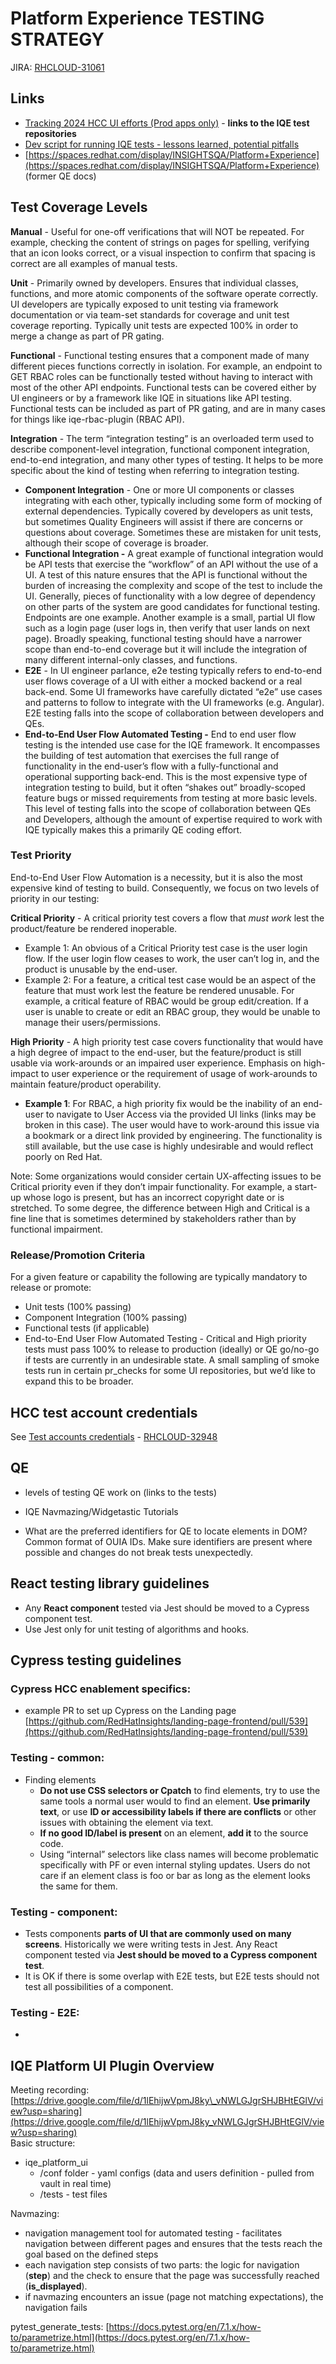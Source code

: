 # Platform Experience  **TESTING STRATEGY**

JIRA: [RHCLOUD-31061](https://issues.redhat.com/browse/RHCLOUD-31061)

## Links

- [Tracking 2024 HCC UI efforts (Prod apps only)](https://docs.google.com/spreadsheets/d/10zYgnFTnUUwBhEpeAT1fgGZR-rNytcxrB_T9urZBjkM/edit#gid=0) \- **links to the IQE test repositories**  
- [Dev script for running IQE tests - lessons learned, potential pitfalls](https://docs.google.com/document/d/1E6_S4LT4XgTomlk9dGkNIywdJqzTaP60wlxbPaXNYjw/edit)  
- [https://spaces.redhat.com/display/INSIGHTSQA/Platform+Experience](https://spaces.redhat.com/display/INSIGHTSQA/Platform+Experience) (former QE docs)

## Test Coverage Levels

**Manual** \- Useful for one-off verifications that will NOT be repeated. For example, checking the content of strings on pages for spelling, verifying that an icon looks correct, or a visual inspection to confirm that spacing is correct are all examples of manual tests.

**Unit** \- Primarily owned by developers. Ensures that individual classes, functions, and more atomic components of the software operate correctly. UI developers are typically exposed to unit testing via framework documentation or via team-set standards for coverage and unit test coverage reporting. Typically unit tests are expected 100% in order to merge a change as part of PR gating.

**Functional** \- Functional testing ensures that a component made of many different pieces functions correctly in isolation. For example, an endpoint to GET RBAC roles can be functionally tested without having to interact with most of the other API endpoints. Functional tests can be covered either by UI engineers or by a framework like IQE in situations like API testing. Functional tests can be included as part of PR gating, and are in many cases for things like iqe-rbac-plugin (RBAC API).

**Integration** \- The term “integration testing” is an overloaded term used to describe component-level integration, functional component integration, end-to-end integration, and many other types of testing. It helps to be more specific about the kind of testing when referring to integration testing. 

- **Component Integration** \- One or more UI components or classes integrating with each other, typically including some form of mocking of external dependencies. Typically covered by developers as unit tests, but sometimes Quality Engineers will assist if there are concerns or questions about coverage. Sometimes these are mistaken for unit tests, although their scope of coverage is broader.  
- **Functional Integration \-** A great example of functional integration would be API tests that exercise the “workflow” of an API without the use of a UI. A test of this nature ensures that the API is functional without the burden of increasing the complexity and scope of the test to include the UI. Generally, pieces of functionality with a low degree of dependency on other parts of the system are good candidates for functional testing. Endpoints are one example. Another example is a small, partial UI flow such as a login page (user logs in, then verify that user lands on next page). Broadly speaking, functional testing should have a narrower scope than end-to-end coverage but it will include the integration of many different internal-only classes, and functions.  
- **E2E** \- In UI engineer parlance, e2e testing typically refers to end-to-end user flows coverage of a UI with either a mocked backend or a real back-end. Some UI frameworks have carefully dictated “e2e” use cases and patterns to follow to integrate with the UI frameworks (e.g. Angular). E2E testing falls into the scope of collaboration between developers and QEs.  
- **End-to-End User Flow Automated Testing \-** End to end user flow testing is the intended use case for the IQE framework. It encompasses the building of test automation that exercises the full range of functionality in the end-user’s flow with a fully-functional and operational supporting back-end. This is the most expensive type of integration testing to build, but it often “shakes out” broadly-scoped feature bugs or missed requirements from testing at more basic levels. This level of testing falls into the scope of collaboration between QEs and Developers, although the amount of expertise required to work with IQE typically makes this a primarily QE coding effort.

### Test Priority

End-to-End User Flow Automation is a necessity, but it is also the most expensive kind of testing to build. Consequently, we focus on two levels of priority in our testing:

**Critical Priority** \- A critical priority test covers a flow that *must work* lest the product/feature be rendered inoperable. 

* Example 1: An obvious of a Critical Priority test case is the user login flow. If the user login flow ceases to work, the user can’t log in, and the product is unusable by the end-user.   
* Example 2: For a feature, a critical test case would be an aspect of the feature that must work lest the feature be rendered unusable. For example, a critical feature of RBAC would be group edit/creation. If a user is unable to create or edit  an RBAC group, they would be unable to manage their users/permissions.

**High Priority** \- A high priority test case covers functionality that would have a high degree of impact to the end-user, but the feature/product is still usable via work-arounds or an impaired user experience. Emphasis on high-impact to user experience or the requirement of usage of work-arounds to maintain feature/product operability. 

* **Example 1**: For RBAC, a high priority fix would be the inability of an end-user to navigate to User Access via the provided UI links (links may be broken in this case). The user would have to work-around this issue via a bookmark or a direct link provided by engineering. The functionality is still available, but the use case is highly undesirable and would reflect poorly on Red Hat.

Note: Some organizations would consider certain UX-affecting issues to be Critical priority even if they don’t impair functionality. For example, a start-up whose logo is present, but has an incorrect copyright date or is stretched. To some degree, the difference between High and Critical is a fine line that is sometimes determined by stakeholders rather than by functional impairment.

### Release/Promotion Criteria

For a given feature or capability the following are typically mandatory to release or promote:

* Unit tests (100% passing)  
* Component Integration (100% passing)  
* Functional tests (if applicable)  
* End-to-End User Flow Automated Testing \- Critical and High priority tests must pass 100% to release to production (ideally) or QE go/no-go if tests are currently in an undesirable state. A small sampling of smoke tests run in certain pr\_checks for some UI repositories, but we’d like to expand this to be broader.

## HCC test account credentials

See [Test accounts credentials](https://docs.google.com/document/d/1-TYlSBHzfuPY-77hvMmP0zOXpDCfunLbD5xixUetv1g/edit?usp=sharing) \- [RHCLOUD-32948](https://issues.redhat.com/browse/RHCLOUD-32948)

## QE

- levels of testing QE work on (links to the tests)  
- IQE Navmazing/Widgetastic Tutorials  
    
- What are the preferred identifiers for QE to locate elements in DOM? Common format of OUIA IDs. Make sure identifiers are present where possible and changes do not break tests unexpectedly.

## 

## **React testing library guidelines**

* Any **React component** tested via Jest should be moved to a Cypress component test.   
* Use Jest only for unit testing of algorithms and hooks.

## **Cypress testing guidelines**

### Cypress HCC enablement specifics:

* example PR to set up Cypress on the Landing page [https://github.com/RedHatInsights/landing-page-frontend/pull/539](https://github.com/RedHatInsights/landing-page-frontend/pull/539) 

### Testing \- common:

* Finding elements  
  * **Do not use CSS selectors or Cpatch** to find elements, try to use the same tools a normal user would to find an element. **Use primarily text**, or use **ID or accessibility labels if there are conflicts** or other issues with obtaining the element via text.  
  * **If no good ID/label is present** on an element, **add it** to the source code.  
  * Using “internal” selectors like class names will become problematic specifically with PF or even internal styling updates. Users do not care if an element class is foo or bar as long as the element looks the same for them.

 

### Testing \- component:

* Tests components **parts of UI that are commonly used on many screens**. Historically we were writing tests in Jest. Any React component tested via **Jest should be moved to a Cypress component test**.   
* It is OK if there is some overlap with E2E tests, but E2E tests should not test all possibilities of a component.

### Testing \- E2E:

* 

## 

## **IQE Platform UI Plugin Overview**

Meeting recording: [https://drive.google.com/file/d/1lEhijwVpmJ8ky\_vNWLGJgrSHJBHtEGlV/view?usp=sharing](https://drive.google.com/file/d/1lEhijwVpmJ8ky_vNWLGJgrSHJBHtEGlV/view?usp=sharing)  
Basic structure:

- iqe\_platform\_ui  
  - /conf folder \- yaml configs (data and users definition \- pulled from vault in real time)  
  - /tests \- test files

Navmazing: 

- navigation management tool for automated testing \- facilitates navigation between different pages and ensures that the tests reach the goal based on the defined steps  
- each navigation step consists of two parts: the logic for navigation (**step**) and the check to ensure that the page was successfully reached (**is\_displayed**).   
- if navmazing encounters an issue (page not matching expectations), the navigation fails

pytest\_generate\_tests: [https://docs.pytest.org/en/7.1.x/how-to/parametrize.html](https://docs.pytest.org/en/7.1.x/how-to/parametrize.html)

